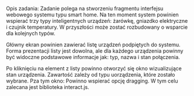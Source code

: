 Opis zadania:
Zadanie polega na stworzeniu fragmentu interfejsu webowego systemu typu smart home. Na ten moment system powinien wspierać trzy typy inteligentnych urządzeń: żarówkę, gniazdko elektryczne i czujnik temperatury. W przyszłości może zostać rozbudowany o wsparcie dla kolejnych typów.

Główny ekran powinien zawierać listę urządzeń podpiętych do systemu. Forma prezentacji listy jest dowolna, ale dla każdego urządzenia powinny być widoczne podstawowe informacje jak: typ, nazwa i stan połączenia.

Po kliknięciu na element z listy powinno otworzyć się okno wizualizujące stan urządzenia. Zawartość zależy od typu uorządzenia, które zostało wybrane. Pza tym okno:
Powinno wspierać opcję dragging. W tym celu zalecana jest biblioteka interact.js.
